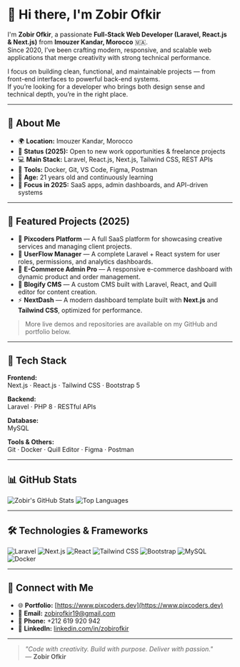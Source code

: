 # 👋 Hi there, I'm Zobir Ofkir

I'm **Zobir Ofkir**, a passionate **Full-Stack Web Developer (Laravel, React.js & Next.js)** from **Imouzer Kandar, Morocco** 🇲🇦.  
Since 2020, I’ve been crafting modern, responsive, and scalable web applications that merge creativity with strong technical performance.

I focus on building clean, functional, and maintainable projects — from front-end interfaces to powerful back-end systems.  
If you’re looking for a developer who brings both design sense and technical depth, you’re in the right place.

---

## 🚀 About Me

- 🌍 **Location:** Imouzer Kandar, Morocco  
- 💼 **Status (2025):** Open to new work opportunities & freelance projects  
- 💻 **Main Stack:** Laravel, React.js, Next.js, Tailwind CSS, REST APIs  
- 🔧 **Tools:** Docker, Git, VS Code, Figma, Postman  
- 📅 **Age:** 21 years old and continuously learning  
- 🎯 **Focus in 2025:** SaaS apps, admin dashboards, and API-driven systems  

---

## 💼 Featured Projects (2025)

- 🧩 **Pixcoders Platform** — A full SaaS platform for showcasing creative services and managing client projects.  
- 👥 **UserFlow Manager** — A complete Laravel + React system for user roles, permissions, and analytics dashboards.  
- 🏪 **E-Commerce Admin Pro** — A responsive e-commerce dashboard with dynamic product and order management.  
- 📰 **Blogify CMS** — A custom CMS built with Laravel, React, and Quill editor for content creation.  
- ⚡ **NextDash** — A modern dashboard template built with **Next.js** and **Tailwind CSS**, optimized for performance.  

> More live demos and repositories are available on my GitHub and portfolio below.

---

## 🧰 Tech Stack

**Frontend:**  
Next.js · React.js · Tailwind CSS · Bootstrap 5  

**Backend:**  
Laravel · PHP 8 · RESTful APIs  

**Database:**  
MySQL  

**Tools & Others:**  
Git · Docker · Quill Editor · Figma · Postman  

---

## 📊 GitHub Stats

![Zobir's GitHub Stats](https://github-readme-stats.vercel.app/api?username=zobirofkir&show_icons=true&count_private=true&hide_border=true&theme=tokyonight)
![Top Languages](https://github-readme-stats.vercel.app/api/top-langs/?username=zobirofkir&layout=compact&theme=tokyonight&hide_border=true)

---

## 🛠️ Technologies & Frameworks

![Laravel](https://img.shields.io/badge/Laravel-F05032?style=for-the-badge&logo=laravel&logoColor=white)
![Next.js](https://img.shields.io/badge/Next.js-000000?style=for-the-badge&logo=next.js&logoColor=white)
![React](https://img.shields.io/badge/React-61DAFB?style=for-the-badge&logo=react&logoColor=black)
![Tailwind CSS](https://img.shields.io/badge/Tailwind_CSS-06B6D4?style=for-the-badge&logo=tailwind-css&logoColor=white)
![Bootstrap](https://img.shields.io/badge/Bootstrap-7952B3?style=for-the-badge&logo=bootstrap&logoColor=white)
![MySQL](https://img.shields.io/badge/MySQL-005C84?style=for-the-badge&logo=mysql&logoColor=white)
![Docker](https://img.shields.io/badge/Docker-2496ED?style=for-the-badge&logo=docker&logoColor=white)

---

## 🔗 Connect with Me

- 🌐 **Portfolio:** [https://www.pixcoders.dev](https://www.pixcoders.dev)  
- 📧 **Email:** [zobirofkir19@gmail.com](mailto:zobirofkir19@gmail.com)  
- 📱 **Phone:** +212 619 920 942  
- 💬 **LinkedIn:** [linkedin.com/in/zobirofkir](https://linkedin.com/in/zobirofkir)

---

> _"Code with creativity. Build with purpose. Deliver with passion."_  
> — **Zobir Ofkir**

<!-- Thanks for visiting my GitHub profile! -->
